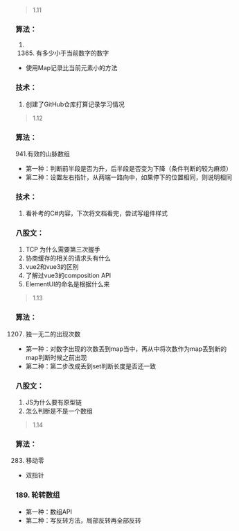 > 1.11
###  算法：
1. 1365. 有多少小于当前数字的数字
  + 使用Map记录比当前元素小的方法
### 技术：
1. 创建了GitHub仓库打算记录学习情况
> 1.12
### 算法：
941.有效的山脉数组
+ 第一种：判断前半段是否为升，后半段是否变为下降（条件判断的较为麻烦）
+ 第二种：设置左右指针，从两端一路向中，如果停下的位置相同，则说明相同
### 技术：
1. 看补考的C#内容，下次将文档看完，尝试写组件样式
### 八股文：
1. TCP 为什么需要第三次握手
2. 协商缓存的相关的请求头有什么
3. vue2和vue3的区别
4. 了解过vue3的composition API
5. ElementUI的命名是根据什么来
> 1.13
### 算法：
1207. 独一无二的出现次数
+ 第一种：对数字出现的次数丢到map当中，再从中将次数作为map丢到新的map判断时候之前出现
+ 第二种：第二步改成丢到set判断长度是否还一致
### 八股文：
1. JS为什么要有原型链
2. 怎么判断是不是一个数组
> 1.14
### 算法：
283. 移动零
+ 双指针
### 189. 轮转数组
+ 第一种：数组API
+ 第二种：写反转方法，局部反转再全部反转
